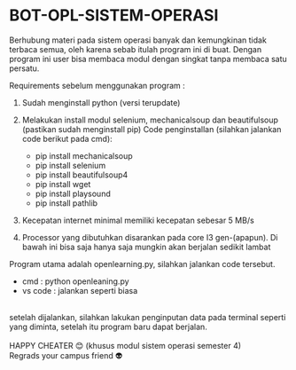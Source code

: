 # BOT-OPL-SISTEM-OPERASI

Berhubung materi pada sistem operasi banyak dan kemungkinan tidak terbaca semua, oleh karena sebab itulah program ini di buat.
Dengan program ini user bisa membaca modul dengan singkat tanpa membaca satu persatu. 

Requirements sebelum menggunakan program :
1. Sudah menginstall python (versi terupdate)
2. Melakukan install modul selenium, mechanicalsoup dan beautifulsoup (pastikan sudah menginstall pip)
   Code penginstallan (silahkan jalankan code berikut pada cmd):
   - pip install mechanicalsoup
   - pip install selenium
   - pip install beautifulsoup4
   - pip install wget
   - pip install playsound
   - pip install pathlib
   
4. Kecepatan internet minimal memiliki kecepatan sebesar 5 MB/s
5. Processor yang dibutuhkan disarankan pada core I3 gen-(apapun). Di bawah ini bisa saja hanya saja mungkin akan berjalan sedikit lambat

Program utama adalah openlearning.py, silahkan jalankan code tersebut.
- cmd : python openleaning.py
- vs code : jalankan seperti biasa
<br>
setelah dijalankan, silahkan lakukan penginputan data pada terminal seperti yang diminta, setelah itu program baru dapat berjalan.
<br>
<br>
HAPPY CHEATER 😊
(khusus modul sistem operasi semester 4)
<br>
Regrads your campus friend 👽
